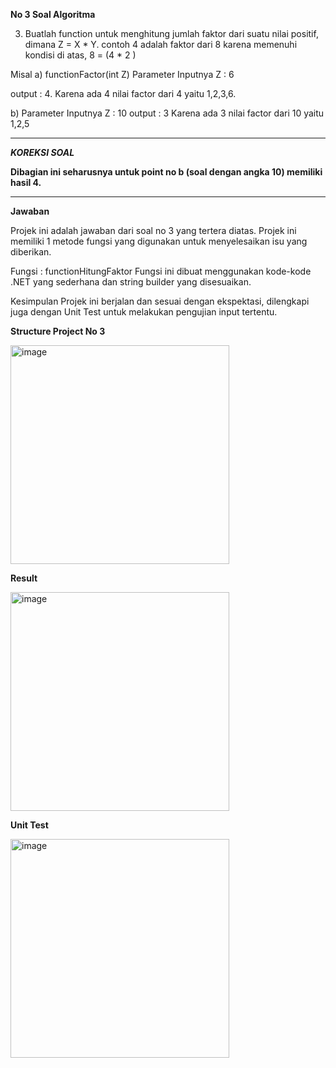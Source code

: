 **No 3 Soal Algoritma**

3) Buatlah function untuk menghitung jumlah faktor dari suatu nilai positif, dimana Z = X * Y.
 contoh 4 adalah faktor dari 8 karena memenuhi kondisi di atas, 8 = (4 * 2 )


Misal
a)
functionFactor(int Z)
Parameter Inputnya
	Z : 6

output : 4.
Karena ada 4 nilai factor dari 4 yaitu 1,2,3,6.

b)
Parameter Inputnya
	Z : 10
output : 3
Karena ada 3 nilai factor dari 10 yaitu 1,2,5

---------------------------------------------------------------------------------------

***KOREKSI SOAL***

**Dibagian ini seharusnya untuk point no b (soal dengan angka 10) memiliki hasil 4.**

---------------------------------------------------------------------------------------

**Jawaban**

Projek ini adalah jawaban dari soal no 3 yang tertera diatas. Projek ini memiliki 1 metode fungsi yang digunakan untuk menyelesaikan isu yang diberikan.

Fungsi : functionHitungFaktor Fungsi ini dibuat menggunakan kode-kode .NET yang sederhana dan string builder yang disesuaikan.

Kesimpulan Projek ini berjalan dan sesuai dengan ekspektasi, dilengkapi juga dengan Unit Test untuk melakukan pengujian input tertentu. 


**Structure Project No 3**

<img width="350" alt="image" src="https://github.com/ariqfakhrizal/NTT-Test-No-3/assets/160866505/2249db9e-cf33-4551-9316-8943d25e4e7a">


**Result**

<img width="350" alt="image" src="https://github.com/ariqfakhrizal/NTT-Test-No-3/assets/160866505/1b02c7a8-71a6-47a1-b30b-6befc7db905d">



**Unit Test**

<img width="350" alt="image" src="https://github.com/ariqfakhrizal/NTT-Test-No-3/assets/160866505/7a6f575e-4f6d-4c95-9954-e71fbf2dcf94">


